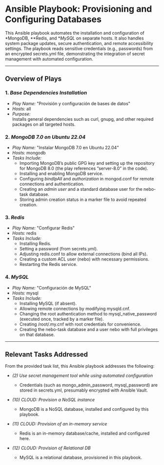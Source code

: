 # Ansible Playbook: Provisioning and Configuring Databases

This Ansible playbook automates the installation and configuration of *MongoDB, **Redis, and **MySQL* on separate hosts. It also handles system package updates, secure authentication, and remote accessibility settings. The playbook reads sensitive credentials (e.g., passwords) from an encrypted secrets.yml file, demonstrating the integration of secret management with automated configuration.

---

## Overview of Plays

### 1. *Base Dependencies Installation*
- *Play Name:* "Provisión y configuración de bases de datos"
- *Hosts:* all
- *Purpose:*  
  Installs general dependencies such as curl, gnupg, and other required packages on all targeted hosts.  

### 2. *MongoDB 7.0 on Ubuntu 22.04*
- *Play Name:* "Instalar MongoDB 7.0 en Ubuntu 22.04"
- *Hosts:* mongodb
- *Tasks Include:*  
  - Importing MongoDB’s public GPG key and setting up the repository for MongoDB 8.0 (the play references “server-8.0” in the code).  
  - Installing and enabling MongoDB service.  
  - Configuring *bindIpAll* and *authorization* in mongod.conf for remote connections and authentication.  
  - Creating an *admin user* and a standard database user for the nebo-task database.  
  - Storing admin creation status in a marker file to avoid repeated creation.

### 3. *Redis*
- *Play Name:* "Configurar Redis"
- *Hosts:* redis
- *Tasks Include:*  
  - Installing Redis.  
  - Setting a password (from secrets.yml).  
  - Adjusting redis.conf to allow external connections (bind all IPs).  
  - Creating a custom ACL user (nebo) with necessary permissions.  
  - Restarting the Redis service.

### 4. *MySQL*
- *Play Name:* "Configuración de MySQL"
- *Hosts:* mysql
- *Tasks Include:*  
  - Installing MySQL (if absent).  
  - Allowing remote connections by modifying mysqld.cnf.  
  - Changing the root authentication method to mysql_native_password (executed once, tracked by a marker file).  
  - Creating /root/.my.cnf with root credentials for convenience.  
  - Creating the nebo-task database and a user nebo with full privileges on that database.

---

## Relevant Tasks Addressed

From the provided task list, this Ansible playbook addresses the following:

- *(2) Use secret management tool while using automated configuration*  
  - Credentials (such as mongo_admin_password, mysql_password) are stored in secrets.yml, presumably encrypted with Ansible Vault.

- *(10) CLOUD: Provision a NoSQL instance*  
  - MongoDB is a NoSQL database, installed and configured by this playbook.

- *(11) CLOUD: Provision of an in-memory service*  
  - Redis is an in-memory database/cache, installed and configured here.

- *(12) CLOUD: Provision of Relational DB*  
  - MySQL is a relational database, provisioned in this playbook.